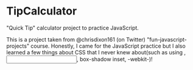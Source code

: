 # TipCalculator
"Quick Tip" calculator project to practice JavaScript.

This is a project taken from @chrisdixon161 (on Twitter) "fun-javascript-projects" course. Honestly, I came for the JavaScript practice but I also learned a few things about CSS that I never knew about(such as using <label>, <input>, box-shadow inset, -webkit-)!
